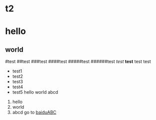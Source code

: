 # t2
hello
================================
world
-------------------------------
#test
##test
###test
####test
#####test
######test
*test*
**test**
test
    test
* test1
* test2
* test3
* test4
* test5
        hello
        world
        abcd
1. hello
2. world
3. abcd
go to [baiduABC](http://www.baidu.com "Baidu.com")

